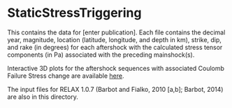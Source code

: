 # StaticStressTriggering

This contains the data for [enter publication]. Each file contains the decimal year, magnitude, location (latitude, longitude, and depth in km), strike, dip, and rake (in degrees) for each aftershock with the calculated stress tensor components (in Pa) associated with the preceding mainshock(s).

Interactive 3D plots for the aftershock sequences with associated Coulomb Failure Stress change are available [here](https://observablehq.com/@cehanagan/aftershock_stress).

The input files for RELAX 1.0.7 (Barbot and Fialko, 2010 [a,b]; Barbot, 2014) are also in this directory.
